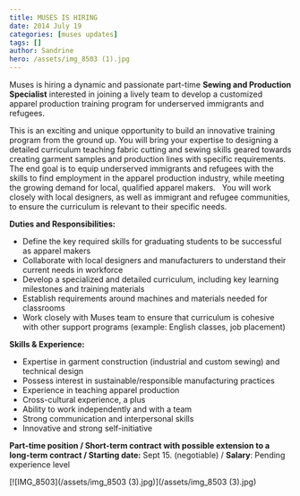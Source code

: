 ```yaml
---
title: MUSES IS HIRING
date: 2014 July 19
categories: [muses updates]
tags: []
author: Sandrine
hero: /assets/img_8503 (1).jpg
---
```

Muses is hiring a dynamic and passionate part-time **Sewing and Production Specialist** interested in joining a lively team to develop a customized apparel production training program for underserved immigrants and refugees.

This is an exciting and unique opportunity to build an innovative training program from the ground up. You will bring your expertise to designing a detailed curriculum teaching fabric cutting and sewing skills geared towards creating garment samples and production lines with specific requirements. The end goal is to equip underserved immigrants and refugees with the skills to find employment in the apparel production industry, while meeting the growing demand for local, qualified apparel makers.   You will work closely with local designers, as well as immigrant and refugee communities, to ensure the curriculum is relevant to their specific needs.

**Duties and Responsibilities:**

*   Define the key required skills for graduating students to be successful as apparel makers
*   Collaborate with local designers and manufacturers to understand their current needs in workforce
*   Develop a specialized and detailed curriculum, including key learning milestones and training materials
*   Establish requirements around machines and materials needed for classrooms
*   Work closely with Muses team to ensure that curriculum is cohesive with other support programs (example: English classes, job placement)

**Skills & Experience:**

*   Expertise in garment construction (industrial and custom sewing) and technical design
*   Possess interest in sustainable/responsible manufacturing practices
*   Experience in teaching apparel production
*   Cross-cultural experience, a plus
*   Ability to work independently and with a team
*   Strong communication and interpersonal skills
*   Innovative and strong self-initiative

**Part-time position / Short-term contract with possible extension to a long-term contract / Starting date:** Sept 15\. (negotiable) / **Salary**: Pending experience level

[![IMG_8503](/assets/img_8503 (3).jpg)](/assets/img_8503 (3).jpg)